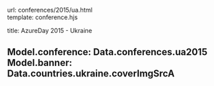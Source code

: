 url:                conferences/2015/ua.html  
template:           conference.hjs

title:              AzureDay 2015 - Ukraine

Model.conference:   Data.conferences.ua2015
Model.banner:       Data.countries.ukraine.coverImgSrcA
---
